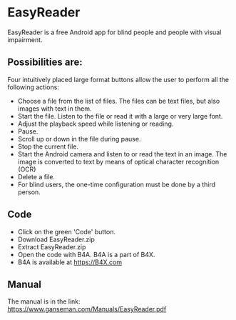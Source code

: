 # EasyReader
EasyReader is a free Android app for blind people and people with visual impairment.

## Possibilities are:
Four intuitively placed large format buttons allow the user to perform all the following actions:
- Choose a file from the list of files. The files can be text files, but also images with text in them.
- Start the file. Listen to the file or read it with a large or very large font.
- Adjust the playback speed while listening or reading.
- Pause.
- Scroll up or down in the file during pause.
- Stop the current file.
- Start the Android camera and listen to or read the text in an image. 
  The image is converted to text by means of optical character recognition (OCR)
- Delete a file.
- For blind users, the one-time configuration must be done by a third person.

## Code
- Click on the green 'Code' button.
- Download EasyReader.zip
- Extract EasyReader.zip
- Open the code with B4A.  B4A is a part of B4X.
- B4A is available at https://B4X.com

## Manual
The manual is in the link:
https://www.ganseman.com/Manuals/EasyReader.pdf

